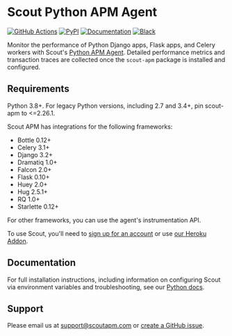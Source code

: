# Scout Python APM Agent

[![GitHub Actions](https://github.com/scoutapp/scout_apm_python/workflows/CI/badge.svg?branch=master)](https://github.com/scoutapp/scout_apm_python/actions?workflow=CI)
[![PyPI](https://img.shields.io/pypi/v/scout-apm.svg)](https://pypi.python.org/pypi/scout-apm)
[![Documentation](https://img.shields.io/badge/docs-read%20online-green.svg)](https://docs.scoutapm.com/#python-agent)
[![Black](https://img.shields.io/badge/code%20style-black-000000.svg)](https://github.com/python/black)

Monitor the performance of Python Django apps, Flask apps, and Celery workers with Scout's [Python APM Agent](https://www.scoutapm.com). Detailed performance metrics and transaction traces are collected once the `scout-apm` package is installed and configured.

## Requirements

Python 3.8+.
For legacy Python versions, including 2.7 and 3.4+, pin scout-apm to <=2.26.1.

Scout APM has integrations for the following frameworks:

* Bottle 0.12+
* Celery 3.1+
* Django 3.2+
* Dramatiq 1.0+
* Falcon 2.0+
* Flask 0.10+
* Huey 2.0+
* Hug 2.5.1+
* RQ 1.0+
* Starlette 0.12+

For other frameworks, you can use the agent's instrumentation API.

To use Scout, you'll need to
[sign up for an account](https://scoutapm.com/users/sign_up) or use
[our Heroku Addon](https://devcenter.heroku.com/articles/scout).

## Documentation

For full installation instructions, including information on configuring Scout
via environment variables and troubleshooting, see our
[Python docs](https://scoutapm.com/docs/python).

## Support

Please email us at support@scoutapm.com or [create a GitHub
issue](https://github.com/scoutapp/scout_apm_python/issues/).
